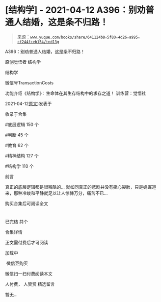 # [结构学] - 2021-04-12 A396：别劝普通人结婚，这是条不归路！

> 来源：[`www.yuque.com/books/share/641124b8-5f80-4d26-a995-cf244fceb154/tnd13g`](https://www.yuque.com/books/share/641124b8-5f80-4d26-a995-cf244fceb154/tnd13g)



A396：别劝普通人结婚，这是条不归路！ 

原创觉悟者 结构学 

结构学 

微信号TransactionCosts 

功能介绍《结构学》：生命体在其生存结构中的求存之道！ 训练营：觉悟社 

2021-04-12[原文](https://mp.weixin.qq.com/s?__biz=MzIzMDYwOTM0Mg==&mid=2247485522&idx=1&sn=1ca0fbcf611840709338762d9b0740ad&chksm=e8b19083dfc61995e3d3342df95fafc121489a87589d719130dd832142d3680bd4ee07ad2d44#rd))发表于 

收录于合集 

#底层逻辑 150 个 

#判断 45 个 

#教育 62 个 

#精神结构 127 个 

#结构学 110 个 

前言 

真正的底层逻辑都是很残酷的… 就如同真正的悲剧并没有撕心裂肺，只是娓娓道来，那种冷峻和平静就足以让人惊悚万分，痛苦不已… 

购买合集后可阅读全文 

# 

已完结 共个 

合集详情 

正文需付费后才可阅读 

加载中 

 微信豆购买 

微信扫一扫付费阅读本文 

人付费， 人赞赏 <ne-h3 id="Lf1fv" data-lake-id="Lf1fv"><ne-heading-ext><ne-heading-anchor></ne-heading-anchor><ne-heading-fold></ne-heading-fold></ne-heading-ext><ne-heading-content>精选留言</ne-heading-content></ne-h3> 

暂无...